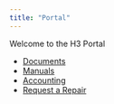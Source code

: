 ```yaml
---
title: "Portal"
---
```


Welcome to the H3 Portal
<ul class="actions vertical">
    <li><a href="documents">Documents</a></li>
    <li><a href="manuals">Manuals</a></li>
    <li><a href="accounting">Accounting</a></li>
    <li><a href="service-request">Request a Repair</a></li>
</ul>
